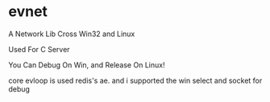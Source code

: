 # evnet
A Network Lib Cross Win32 and Linux

Used For C Server

You Can Debug On Win, and Release On Linux!

core evloop is used redis's ae. and i supported the win select and socket for debug 

